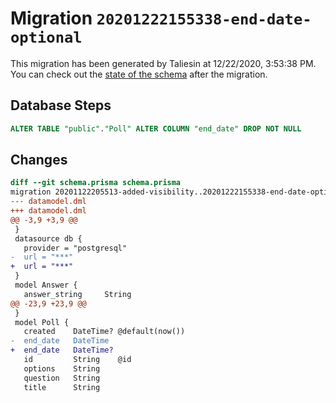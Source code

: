 # Migration `20201222155338-end-date-optional`

This migration has been generated by Taliesin at 12/22/2020, 3:53:38 PM.
You can check out the [state of the schema](./schema.prisma) after the migration.

## Database Steps

```sql
ALTER TABLE "public"."Poll" ALTER COLUMN "end_date" DROP NOT NULL
```

## Changes

```diff
diff --git schema.prisma schema.prisma
migration 20201122205513-added-visibility..20201222155338-end-date-optional
--- datamodel.dml
+++ datamodel.dml
@@ -3,9 +3,9 @@
 }
 datasource db {
   provider = "postgresql"
-  url = "***"
+  url = "***"
 }
 model Answer {
   answer_string     String
@@ -23,9 +23,9 @@
 }
 model Poll {
   created    DateTime? @default(now())
-  end_date   DateTime
+  end_date   DateTime?
   id         String    @id
   options    String
   question   String
   title      String
```


